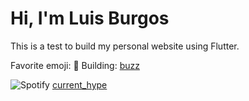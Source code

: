 # Hi, I'm Luis Burgos

This is a test to build my personal website using Flutter.

Favorite emoji: 🎯
Building: [buzz](https://github.com/luisburgos/buzz/)

![Spotify](https://img.shields.io/badge/Spotify-1ED760?style=for-the-badge&logo=spotify&logoColor=white) [current_hype](https://open.spotify.com/playlist/5CYE53HnYWC9BhO0seEmg6?si=e7ab2e22fbfc4182)
